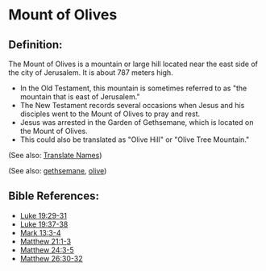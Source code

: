 # Mount of Olives #

## Definition: ##

The Mount of Olives is a mountain or large hill located near the east side of the city of Jerusalem. It is about 787 meters high.

* In the Old Testament, this mountain is sometimes referred to as "the mountain that is east of Jerusalem."
* The New Testament records several occasions when Jesus and his disciples went to the Mount of Olives to pray and rest.
* Jesus was arrested in the Garden of Gethsemane, which is located on the Mount of Olives.
* This could also be translated as "Olive Hill" or "Olive Tree Mountain."

(See also: [Translate Names](https://git.door43.org/Door43/en-ta-translate-vol1/src/master/content/translate_names.md))

(See also: [gethsemane](../other/gethsemane.md), [olive](../other/olive.md))

## Bible References: ##

* [Luke 19:29-31](https://door43.org/en/bible/notes/luk/19/29)
* [Luke 19:37-38](https://door43.org/en/bible/notes/luk/19/37)
* [Mark 13:3-4](https://door43.org/en/bible/notes/mrk/13/03)
* [Matthew 21:1-3](https://door43.org/en/bible/notes/mat/21/01)
* [Matthew 24:3-5](https://door43.org/en/bible/notes/mat/24/03)
* [Matthew 26:30-32](https://door43.org/en/bible/notes/mat/26/30)
